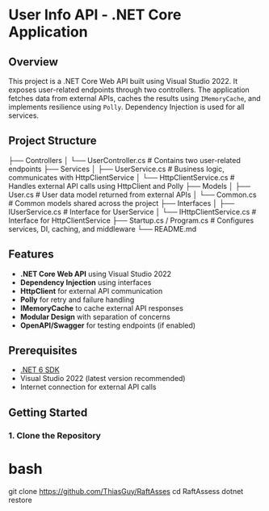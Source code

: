 # User Info API - .NET Core Application

## Overview

This project is a .NET Core Web API built using Visual Studio 2022. It exposes user-related endpoints through two controllers. The application fetches data from external APIs, caches the results using `IMemoryCache`, and implements resilience using `Polly`. Dependency Injection is used for all services.

## Project Structure

├── Controllers
│ └── UserController.cs # Contains two user-related endpoints
├── Services
│ ├── UserService.cs # Business logic, communicates with HttpClientService
│ └── HttpClientService.cs # Handles external API calls using HttpClient and Polly
├── Models
│ ├── User.cs # User data model returned from external APIs
│ └── Common.cs # Common models shared across the project
├── Interfaces
│ ├── IUserService.cs # Interface for UserService
│ └── IHttpClientService.cs # Interface for HttpClientService
├── Startup.cs / Program.cs # Configures services, DI, caching, and middleware
└── README.md


## Features

- **.NET Core Web API** using Visual Studio 2022
- **Dependency Injection** using interfaces
- **HttpClient** for external API communication
- **Polly** for retry and failure handling
- **IMemoryCache** to cache external API responses
- **Modular Design** with separation of concerns
- **OpenAPI/Swagger** for testing endpoints (if enabled)

## Prerequisites

- [.NET 6 SDK](https://dotnet.microsoft.com/download/dotnet/6.0)
- Visual Studio 2022 (latest version recommended)
- Internet connection for external API calls

## Getting Started

### 1. Clone the Repository

# bash
git clone https://github.com/ThiasGuy/RaftAsses
cd RaftAssess
dotnet restore

